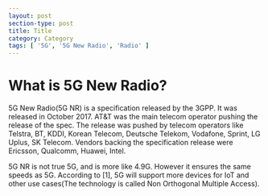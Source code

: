 ```yaml
---
layout: post
section-type: post
title: Title
category: Category
tags: [ '5G', '5G New Radio', 'Radio' ]
---
```


# What is 5G New Radio? 

5G New Radio(5G NR) is a specification released by the 3GPP. It was released in October 2017. AT&T was the main telecom operator pushing the release of the spec. The release was pushed by telecom operators like Telstra, BT, KDDI, Korean Telecom, Deutsche Telekom, Vodafone, Sprint, LG Uplus, SK Telecom. Vendors backing the specification release were Ericsson, Qualcomm, Huawei, Intel. 

5G NR is not true 5G, and is more like 4.9G. However it ensures the same speeds as 5G. According to [1], 5G will support more devices for IoT and other use cases(The technology is called Non Orthogonal Multiple Access). 


